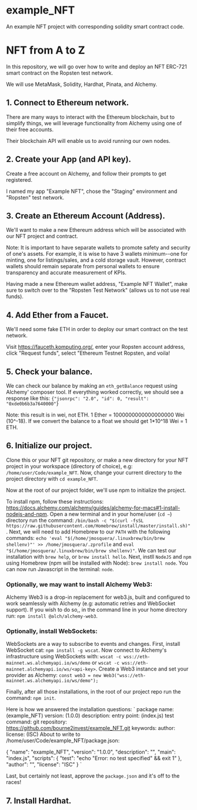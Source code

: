 # example_NFT
An example NFT project with corresponding solidity smart contract code.

# NFT from A to Z
In this repository, we will go over how to write and deploy an NFT ERC-721 smart contract on the Ropsten test network. 

We will use MetaMask, Solidity, Hardhat, Pinata, and Alchemy.

## 1. Connect to Ethereum network.
There are many ways to interact with the Ethereum blockchain, but to simplify things, we will leverage functionality from Alchemy using one of their free accounts. 

Their blockchain API will enable us to avoid running our own nodes.

## 2. Create your App (and API key).
Create a free account on Alchemy, and follow their prompts to get registered.

I named my app "Example NFT", chose the "Staging" environment and "Ropsten" test network.

## 3. Create an Ethereum Account (Address).
We'll want to make a new Ethereum address which will be associated with our NFT project and contract.

Note: It is important to have separate wallets to promote safety and security of one's assets. 
For example, it is wise to have 3 wallets minimum--one for minting, one for listings/sales, and a cold storage vault. 
However, contract wallets should remain separate from personal wallets to ensure transparency and accurate measurement of KPIs.

Having made a new Ethereum wallet address, "Example NFT Wallet", make sure to switch over to the "Ropsten Test Network" (allows us to not use real funds).

## 4. Add Ether from a Faucet.
We'll need some fake ETH in order to deploy our smart contract on the test network.

Visit https://fauceth.komputing.org/, enter your Ropsten account address, click "Request funds", select "Ethereum Testnet Ropsten, and voila!

## 5. Check your balance.
We can check our balance by making an `eth_getBalance` request using Alchemy' composer tool.
If everything worked correctly, we should see a response like this:
`{"jsonrpc": "2.0", "id": 0, "result": "0xde0b6b3a7640000"}`

Note: this result is in wei, not ETH. 1 Ether = 1000000000000000000 Wei (10^-18). 
If we convert the balance to a float we should get 1*10^18 Wei = 1 ETH.

## 6. Initialize our project.
Clone this or your NFT git repository, or make a new directory for your NFT project in your workspace (directory of choice), e.g: `/home/user/Code/example_NFT`.
Now, change your current directory to the project directory with `cd example_NFT`.

Now at the root of our project folder, we'll use npm to initialize the project.

To install npm, follow these instructions: https://docs.alchemy.com/alchemy/guides/alchemy-for-macs#1-install-nodejs-and-npm.
Open a new terminal and in your home/user (`cd ~`) directory run the command:
`/bin/bash -c "$(curl -fsSL https://raw.githubusercontent.com/Homebrew/install/master/install.sh)"`.
Next, we will need to add Homebrew to our `PATH` with the following commands:
`echo 'eval "$(/home/jmosquera/.linuxbrew/bin/brew shellenv)"' >> /home/jmosquera/.zprofile`
and
`eval "$(/home/jmosquera/.linuxbrew/bin/brew shellenv)"`.
We can test our installation with
`brew help`,
or
`brew install hello`.
Next, instll `NodeJS` and `npm` using Homebrew (npm will be installed with Node):
`brew install node`.
You can now run Javascript in the terminal:
`node`.

### Optionally, we may want to install Alchemy Web3:
Alchemy Web3 is a drop-in replacement for web3.js, built and configured to work seamlessly with Alchemy (e.g: automatic retries and WebSocket support).
If you wish to do so,, in the command line in your home directory run:
`npm install @alch/alchemy-web3`.

### Optionally, install WebSockets:
WebSockets are a way to subscribe to events and changes. First, install WebSocket cat:
`npm install -g wscat`.
Now connect to Alchemy's infrastructure using WebSockets with:
`wscat -c wss://eth-mainnet.ws.alchemyapi.io/ws/demo`
or
`wscat -c wss://eth-mainnet.alchemyapi.io/ws/<api-key>`.
Create a Web3 instance and set your provider as Alchemy:
`const web3 = new Web3("wss://eth-mainnet.ws.alchemyapi.io/ws/demo");`

Finally, after all those installations, in the root of our project repo run the command: `npm init`.

Here is how we answered the installation questions:
`
package name: (example_NFT)
version: (1.0.0)
description: 
entry point: (index.js)
test command:
git repository: https://github.com/bourne2invest/example_NFT.git
keywords:
author:
license: (ISC)
About to write to /home/user/Code/example_NFT/package.json:

{
  "name": "example_NFT",
  "version": "1.0.0",
  "description": "",
  "main": "index.js",
  "scripts": {
    "test": "echo \"Error: no test specified\" && exit 1"
  },
  "author": "",
  "license": "ISC"
}
`

Last, but certainly not least, approve the `package.json` and it's off to the races!

## 7. Install Hardhat.
